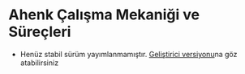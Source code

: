 # Ahenk Çalışma Mekaniği ve Süreçleri
- Henüz stabil sürüm yayımlanmamıştır. [Geliştirici versiyonu](../dev/howto.md)na göz atabilirsiniz 